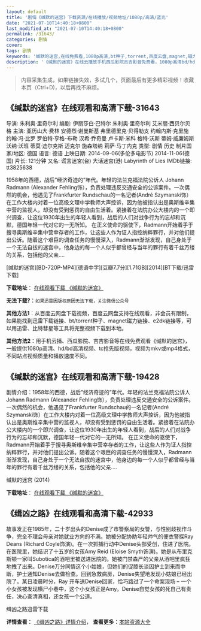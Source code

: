 ```yaml
---
layout: default
title: '剧情《缄默的迷宫》下载资源/在线播放/视频地址/1080p/高清/蓝光'
date: "2021-07-10T14:40:18+0800"
last_modified_at: "2021-07-10T14:40:18+0800"
permalink: /31643/
categories: 剧情
cover:
tags: 剧情
keywords: '缄默的迷宫,在线免费看,1080p高清,bt种子,torrent,百度云盘,magnet,磁力链,迅雷下载资源'
description: '《缄默的迷宫》在线云播放手机西瓜影院吉吉影音免费看，1080p高清bd/hd未删减完整版和tc抢先枪版，mkv/mp4格式，附带bt/torrent种子、magnet/磁力链、百度云盘、网盘资源迅雷下载链接'
---
```


>内容采集生成，如果链接失效，多试几个，页面最后有更多精彩视频！收藏本页（Ctrl+D)，以后再找不麻烦。


## 《缄默的迷宫》在线观看和高清下载-31643

导演: 朱利奥·里奇尔利 编剧: 伊丽莎白·巴特尔 朱利奥·里奇尔利 艾米丽·西贝尔贝格 主演: 亚历山大·费林 安德烈·谢曼斯基 弗里德里克·贝得勒支 约翰内斯·克里施 约翰·冯·比罗 罗伯特·亨格-布勒 汉希·乔奇曼 卢卡斯·米科 格特·沃斯 蒂姆·威廉姆斯 沃纳·沃班 蒂莫·迪尔克斯 迈克尔·施森塔纳 莉萨·马丁内克 类型: 剧情 历史 制片国家/地区: 德国 语言: 德语 上映日期: 2014-09-06(多伦多电影节) 2014-11-06(德国) 片长: 121分钟 又名: 谎言迷宮(台) 大话迷宫(港) Labyrinth of Lies IMDb链接: tt3825638

1958年的西德，战后”经济奇迹的”年代。年轻的法兰克福法院公诉人 Johann Radmann (Alexander Fehling饰），负责处理违反交通安全的公诉案件。一次偶然的机会，他遇见了Frankfurter Rundschau的一名记者(André Szymanski饰）在工作大楼内对着一位高级文理中学教师大声控诉，因为他被指认出是奥斯维辛集中营的监视人，却没有受到惩罚的自由生活着。紧接着在法院办公大楼内的一个即兴调查，让这位1930年出生的年轻人看到，战后的人们对战争行为的忘却和沉默，德国年轻一代对它的一无所知。 在正义使命的驱使下，Radmann开始着手于搜寻奥斯维辛集中营幸存者的工作，让这些人作为证人指控纳粹罪行，并对他们提出公诉。随着这个艰巨的调查任务的慢慢深入，Radmann渐渐发现，自己身处于一个无法自拔的迷宫中，他身边的每一个人似乎都曾经与当年的罪行有着千丝万缕的关系，包括他的父亲….


[缄默的迷宫][BD-720P-MP4][德语中字][豆瓣7.7分][1.71GB][2014][BT下载/迅雷下载]

**下载地址**： [在线观看下载 《缄默的迷宫》](https://www.btdx8.com/torrent/xmdmg_2014.html) 


**无法下载?**：`如果迅雷因版权原因无法下载，关注微信公众号 `

**其他方法1**：从百度云网盘下载视频，百度云网盘支持在线观看，非会员有限制，如果能找到迅雷下载链接、bt/torrent种子、magnet磁力链接、e2dk链接等，可以用迅雷、比特彗星等工具将完整视频下载到本地。

**其他方法2**：用手机云播、西瓜影院、吉吉影音等在线免费观看《缄默的迷宫》，一般提供1080p高清、hd/bd高清视频、tc抢先版视频，视频为mkv或mp4格式，不同站点视频质量和播放速度不同。


## 《缄默的迷宫》在线观看和高清下载-19428

剧情介绍：1958年的西德，战后”经济奇迹的”年代。年轻的法兰克福法院公诉人 Johann Radmann (Alexander Fehling饰），负责处理违反交通安全的公诉案件。一次偶然的机会，他遇见了Frankfurter Rundschau的一名记者(André Szymanski饰）在工作大楼内对着一位高级文理中学教师大声控诉，因为他被指认出是奥斯维辛集中营的监视人，却没有受到惩罚的自由生活着。紧接着在法院办公大楼内的一个即兴调查，让这位1930年出生的年轻人看到，战后的人们对战争行为的忘却和沉默，德国年轻一代对它的一无所知。 在正义使命的驱使下，Radmann开始着手于搜寻奥斯维辛集中营幸存者的工作，让这些人作为证人指控纳粹罪行，并对他们提出公诉。随着这个艰巨的调查任务的慢慢深入，Radmann渐渐发现，自己身处于一个无法自拔的迷宫中，他身边的每一个人似乎都曾经与当年的罪行有着千丝万缕的关系，包括他的父亲….


缄默的迷宫 (2014)

**下载地址**： [在线观看下载 《缄默的迷宫》](https://www.btbtdy.me/btdy/dy298.html) 


## 《缉凶之路》在线观看和高清下载-42933

故事发正在1985年，二十岁出头的Denise成了市警察局的女警，与性别歧视作斗争，完全不理会母亲对她就业方向的不满。她被分配协助年轻帅气的便衣警探Ray Deans (Richard Coyle饰演)。在一次抓捕行动中Denise头部受创，住进了医院。在医院里，她结识了十五岁的女孩Amy Reid (Eloise Smyth饰演)。她是从布里克斯顿一家叫Subotica的酒吧里被送进医院的。她被门禁森严的父亲从酒吧里疯狂地拽了出来。Denise万分同情这个小姑娘，但她们的促膝长谈因护士到来而中断，护士通知Denise去做检查。回到急救病房，Denise失望地发现小姑娘已经出院了。某日凌晨时分，Ray 开车送Denise回家，恰巧路过了一个命案现场 – 一个小女孩被发现横尸小巷中，这个小女孩正是Amy。Denise自觉女孩的死自己有责任，决心查清真相，还女孩一个公道。<br />


缉凶之路迅雷下载

**详情查看**： [《缉凶之路》详情介绍](/movie/42933/)， **查看更多**：[本站资源大全](/movie/t/all/)

